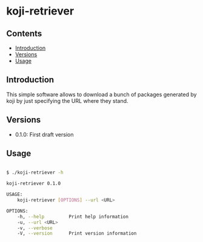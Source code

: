 # koji-retriever

## Contents

- [Introduction](#introduction)
- [Versions](#versions)
- [Usage](#usage)

## Introduction

This simple software allows to download a bunch of packages
generated by koji by just specifying the URL where they stand.

## Versions

- 0.1.0:  First draft version

## Usage

```bash

$ ./koji-retriever -h

koji-retriever 0.1.0

USAGE:
    koji-retriever [OPTIONS] --url <URL>

OPTIONS:
    -h, --help         Print help information
    -u, --url <URL>
    -v, --verbose
    -V, --version      Print version information
```
